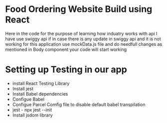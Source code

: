 # Food Ordering Website Build using React

Here in the code for the purpose of learning how induatry works with api I have use swiggy api if in case there is any update in swiggy api and it is not working for this application use mockData.js file and do needfull changes as mentioned in Body component your code will start working

# Setting up Testing in our app
- install React Testing Library
- Install jest
- Install Babel dependencies 
- Configue Babel 
- Configue Parcel Comfig file to disable default babel transpilation
- jest - npx jest --init
- Install jsdom library


